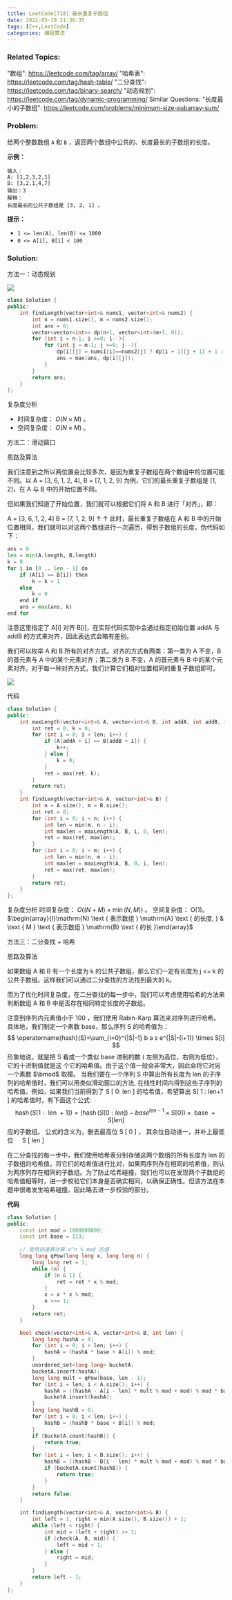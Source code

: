 ```yaml
---
title: LeetCode[718] 最长重复子数组
date: 2021-05-19 21:36:35
tags: [C++,LeetCode]
categories: 编程算法
---
```


### Related Topics:
  "数组": https://leetcode.com/tag/array/
  "哈希表": https://leetcode.com/tag/hash-table/
  "二分查找": https://leetcode.com/tag/binary-search/
  "动态规划": https://leetcode.com/tag/dynamic-programming/
Similar Questions:
  "长度最小的子数组": https://leetcode.com/problems/minimum-size-subarray-sum/


### Problem:

给两个整数数组 `A` 和 `B` ，返回两个数组中公共的、长度最长的子数组的长度。

**示例：**

```
输入：
A: [1,2,3,2,1]
B: [3,2,1,4,7]
输出：3
解释：
长度最长的公共子数组是 [3, 2, 1] 。
```

**提示：**

- `1 <= len(A), len(B) <= 1000`
- `0 <= A[i], B[i] < 100`

<!--more-->

### Solution:

方法一：动态规划

![](https://i.loli.net/2021/05/19/3CTMDR9xdUyntzl.png)

```c++
class Solution {
public:
    int findLength(vector<int>& nums1, vector<int>& nums2) {
        int n = nums1.size(), m = nums2.size();
        int ans = 0;
        vector<vector<int>> dp(n+1, vector<int>(m+1, 0));
        for (int i = n-1; i >=0; i--){
            for (int j = m-1; j >=0; j--){
                dp[i][j] = nums1[i]==nums2[j] ? dp[i + 1][j + 1] + 1 : 0;
                ans = max(ans, dp[i][j]);
            }
        }
        return ans;
    }
};
```

复杂度分析
- 时间复杂度： $O(N \times M)$ 。
- 空间复杂度： $O(N \times M)$ 。

方法二：滑动窗口

思路及算法

我们注意到之所以两位置会比较多次，是因为重复子数组在两个数组中的位置可能不同。以 A = [3, 6, 1, 2, 4], B = [7, 1, 2, 9] 为例，它们的最长重复子数组是 [1, 2]，在 A 与 B 中的开始位置不同。

但如果我们知道了开始位置，我们就可以根据它们将 A 和 B 进行「对齐」，即：

A = [3, 6, 1, 2, 4]
B =    [7, 1, 2, 9]
           ↑  ↑
此时，最长重复子数组在 A 和 B 中的开始位置相同，我们就可以对这两个数组进行一次遍历，得到子数组的长度，伪代码如下：

```python
ans = 0
len = min(A.length, B.length)
k = 0
for i in [0 .. len - 1] do
    if (A[i] == B[i]) then
        k = k + 1
    else
        k = 0
    end if
    ans = max(ans, k)
end for
```

注意这里指定了 A[i] 对齐 B[i]，在实际代码实现中会通过指定初始位置 addA 与 addB 的方式来对齐，因此表达式会略有差别。

我们可以枚举 A 和 B 所有的对齐方式。对齐的方式有两类：第一类为 A 不变，B 的首元素与 A 中的某个元素对齐；第二类为 B 不变，A 的首元素与 B 中的某个元素对齐。对于每一种对齐方式，我们计算它们相对位置相同的重复子数组即可。

![](https://assets.leetcode-cn.com/solution-static/718/718_fig1.gif)

代码

```c++
class Solution {
public:
    int maxLength(vector<int>& A, vector<int>& B, int addA, int addB, int len) {
        int ret = 0, k = 0;
        for (int i = 0; i < len; i++) {
            if (A[addA + i] == B[addB + i]) {
                k++;
            } else {
                k = 0;
            }
            ret = max(ret, k);
        }
        return ret;
    }
    int findLength(vector<int>& A, vector<int>& B) {
        int n = A.size(), m = B.size();
        int ret = 0;
        for (int i = 0; i < n; i++) {
            int len = min(m, n - i);
            int maxlen = maxLength(A, B, i, 0, len);
            ret = max(ret, maxlen);
        }
        for (int i = 0; i < m; i++) {
            int len = min(n, m - i);
            int maxlen = maxLength(A, B, 0, i, len);
            ret = max(ret, maxlen);
        }
        return ret;
    }
};
```

复杂度分析
 时间复杂度： $O((N+M) \times \min (N, M))$ 。
空间复杂度： O(1)。
$\begin{array}{l}\mathrm{N} \text { 表示数组 } \mathrm{A} \text { 的长度, } & \text { M } \text { 表示数组 } \mathrm{B} \text { 的长 }\end{array}$

方法三：二分查找 + 哈希

思路及算法

如果数组 A 和 B 有一个长度为 k 的公共子数组，那么它们一定有长度为 j <= k 的公共子数组。这样我们可以通过二分查找的方法找到最大的 k。

而为了优化时间复杂度，在二分查找的每一步中，我们可以考虑使用哈希的方法来判断数组 A 和 B 中是否存在相同特定长度的子数组。

注意到序列内元素值小于 100 ，我们使用 Rabin-Karp 算法来对序列进行哈希。具体地，我们制定一个素数 base，那么序列 S 的哈希值为：
$$
\operatorname{hash}(S)=\sum_{i=0}^{|S|-1} b a s e^{|S|-(i+1)} \times S[i]
$$
形象地说，就是把 $\mathrm{S}$ 看成一个类似 base 进制的数 $($ 左侧为高位，右侧为低位），它的十进制值就是这
个它的哈希值。由于这个值一般会非常大，因此会将它对另一个素数 $\bmod$ 取模。
当我们要在一个序列 $\mathrm{S}$ 中算出所有长度为 len 的子序列的哈希值时，我们可以用类似滑动窗口的方法,
在线性时间内得到这些子序列的哈希值。例如，如果我们当前得到了 $\mathrm{S}$ [ $0:$ len ] 的哈希值，希望算出 S[ 1 : len+1 ] 的哈希值时，有下面这个公式:
$$
\operatorname{hash}(S[1: \text { len }+1])=\left(\operatorname{hash}(S[0: l e n])-b a s e^{l e n-1} \times S[0]\right) \times \text { base }+S[l e n]
$$
应的子数组。
公式的含义为，删去最高位 $\mathrm{S}$ [ 0 ] ， 其余位自动进一，并补上最低位 $\quad \mathrm{S}$ [ len $]$

在二分查找的每一步中，我们使用哈希表分别存储这两个数组的所有长度为 len 的子数组的哈希值，将它们的哈希值进行比对，如果两序列存在相同的哈希值，则认为两序列存在相同的子数组。为了防止哈希碰撞，我们也可以在发现两个子数组的哈希值相等时，进一步校验它们本身是否确实相同，以确保正确性。但该方法在本题中很难发生哈希碰撞，因此略去进一步校验的部分。

**代码**

```c++
class Solution {
public:
    const int mod = 1000000009;
    const int base = 113;
    
    // 使用快速幂计算 x^n % mod 的值
    long long qPow(long long x, long long n) {
        long long ret = 1;
        while (n) {
            if (n & 1) {
                ret = ret * x % mod;
            }
            x = x * x % mod;
            n >>= 1;
        }
        return ret;
    }

    bool check(vector<int>& A, vector<int>& B, int len) {
        long long hashA = 0;
        for (int i = 0; i < len; i++) {
            hashA = (hashA * base + A[i]) % mod;
        }
        unordered_set<long long> bucketA;
        bucketA.insert(hashA);
        long long mult = qPow(base, len - 1);
        for (int i = len; i < A.size(); i++) {
            hashA = ((hashA - A[i - len] * mult % mod + mod) % mod * base + A[i]) % mod;
            bucketA.insert(hashA);
        }
        long long hashB = 0;
        for (int i = 0; i < len; i++) {
            hashB = (hashB * base + B[i]) % mod;
        }
        if (bucketA.count(hashB)) {
            return true;
        }
        for (int i = len; i < B.size(); i++) {
            hashB = ((hashB - B[i - len] * mult % mod + mod) % mod * base + B[i]) % mod;
            if (bucketA.count(hashB)) {
                return true;
            }
        }
        return false;
    }

    int findLength(vector<int>& A, vector<int>& B) {
        int left = 1, right = min(A.size(), B.size()) + 1;
        while (left < right) {
            int mid = (left + right) >> 1;
            if (check(A, B, mid)) {
                left = mid + 1;
            } else {
                right = mid;
            }
        }
        return left - 1;
    }
};
```

